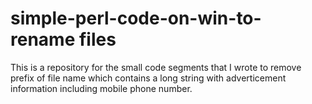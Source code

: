 # simple-perl-code-on-win-to-rename files
This is a repository for the small code segments that I wrote to remove prefix of file name which contains a long string with adverticement information including mobile phone number.
